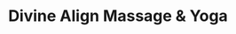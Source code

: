 ---
title: "Divine Align Massage & Yoga"
url: /los-altos/divine-align-massage-and-yoga/
shop: massage
---